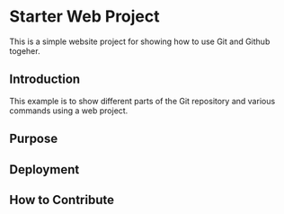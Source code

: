 # Starter Web Project

This is a simple website project for showing how to use Git and Github togeher.

## Introduction

This example is to show different parts of the Git repository and various commands using a web project.

## Purpose

## Deployment

## How to Contribute


